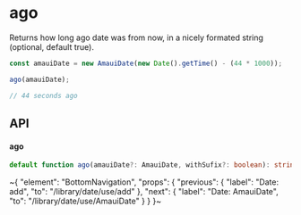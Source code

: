 
# ago

Returns how long ago date was from now, in a nicely formated string (optional, default true).

```ts
const amauiDate = new AmauiDate(new Date().getTime() - (44 * 1000));

ago(amauiDate);

// 44 seconds ago
```

## API

#### ago

```ts
default function ago(amauiDate?: AmauiDate, withSufix?: boolean): string;
```


~{
  "element": "BottomNavigation",
  "props": {
    "previous": {
      "label": "Date: add",
      "to": "/library/date/use/add"
    },
    "next": {
      "label": "Date: AmauiDate",
      "to": "/library/date/use/AmauiDate"
    }
  }
}~
